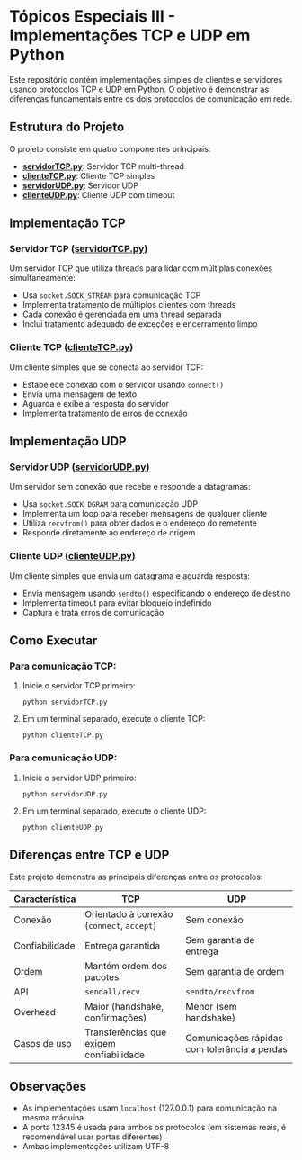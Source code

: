# Tópicos Especiais III - Implementações TCP e UDP em Python

Este repositório contém implementações simples de clientes e servidores usando protocolos TCP e UDP em Python. O objetivo é demonstrar as diferenças fundamentais entre os dois protocolos de comunicação em rede.

## Estrutura do Projeto

O projeto consiste em quatro componentes principais:

- **[servidorTCP.py](servidorTCP.py)**: Servidor TCP multi-thread
- **[clienteTCP.py](clienteTCP.py)**: Cliente TCP simples
- **[servidorUDP.py](servidorUDP.py)**: Servidor UDP
- **[clienteUDP.py](clienteUDP.py)**: Cliente UDP com timeout

## Implementação TCP

### Servidor TCP ([servidorTCP.py](servidorTCP.py))

Um servidor TCP que utiliza threads para lidar com múltiplas conexões simultaneamente:

- Usa `socket.SOCK_STREAM` para comunicação TCP
- Implementa tratamento de múltiplos clientes com threads
- Cada conexão é gerenciada em uma thread separada
- Inclui tratamento adequado de exceções e encerramento limpo

### Cliente TCP ([clienteTCP.py](clienteTCP.py))

Um cliente simples que se conecta ao servidor TCP:

- Estabelece conexão com o servidor usando `connect()`
- Envia uma mensagem de texto
- Aguarda e exibe a resposta do servidor
- Implementa tratamento de erros de conexão

## Implementação UDP

### Servidor UDP ([servidorUDP.py](servidorUDP.py))

Um servidor sem conexão que recebe e responde a datagramas:

- Usa `socket.SOCK_DGRAM` para comunicação UDP
- Implementa um loop para receber mensagens de qualquer cliente
- Utiliza `recvfrom()` para obter dados e o endereço do remetente
- Responde diretamente ao endereço de origem

### Cliente UDP ([clienteUDP.py](clienteUDP.py))

Um cliente simples que envia um datagrama e aguarda resposta:

- Envia mensagem usando `sendto()` especificando o endereço de destino
- Implementa timeout para evitar bloqueio indefinido
- Captura e trata erros de comunicação

## Como Executar

### Para comunicação TCP:

1. Inicie o servidor TCP primeiro:
   ```
   python servidorTCP.py
   ```

2. Em um terminal separado, execute o cliente TCP:
   ```
   python clienteTCP.py
   ```

### Para comunicação UDP:

1. Inicie o servidor UDP primeiro:
   ```
   python servidorUDP.py
   ```

2. Em um terminal separado, execute o cliente UDP:
   ```
   python clienteUDP.py
   ```

## Diferenças entre TCP e UDP

Este projeto demonstra as principais diferenças entre os protocolos:

| Característica | TCP | UDP |
|---------------|-----|-----|
| Conexão | Orientado à conexão (`connect`, `accept`) | Sem conexão |
| Confiabilidade | Entrega garantida | Sem garantia de entrega |
| Ordem | Mantém ordem dos pacotes | Sem garantia de ordem |
| API | `sendall/recv` | `sendto/recvfrom` |
| Overhead | Maior (handshake, confirmações) | Menor (sem handshake) |
| Casos de uso | Transferências que exigem confiabilidade | Comunicações rápidas com tolerância a perdas |

## Observações

- As implementações usam `localhost` (127.0.0.1) para comunicação na mesma máquina
- A porta 12345 é usada para ambos os protocolos (em sistemas reais, é recomendável usar portas diferentes)
- Ambas implementações utilizam UTF-8